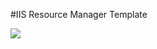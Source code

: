 #IIS Resource Manager Template

<a href="https://portal.azure.com/#create/Microsoft.Template/uri/https%3A%2F%2Fraw.githubusercontent.com%2Fazureinterface%2Fquickstart%2Fmaster%2FIIS%2Fazuredeploy.json" target="_blank">
    <img src="http://azuredeploy.net/deploybutton.png"/>
</a>
